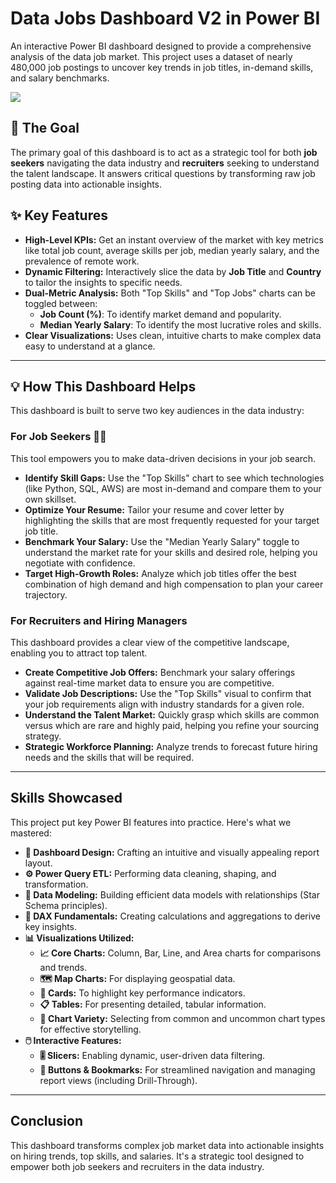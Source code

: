 # Data Jobs Dashboard V2 in Power BI  
An interactive Power BI dashboard designed to provide a comprehensive analysis of the data job market. This project uses a dataset of nearly 480,000 job postings to uncover key trends in job titles, in-demand skills, and salary benchmarks.

<img src="/Dashboard_V2/Screenshots/dashboard_v2_overview.gif">  


## 🚀 The Goal

The primary goal of this dashboard is to act as a strategic tool for both **job seekers** navigating the data industry and **recruiters** seeking to understand the talent landscape. It answers critical questions by transforming raw job posting data into actionable insights.

## ✨ Key Features

* **High-Level KPIs:** Get an instant overview of the market with key metrics like total job count, average skills per job, median yearly salary, and the prevalence of remote work.
* **Dynamic Filtering:** Interactively slice the data by **Job Title** and **Country** to tailor the insights to specific needs.
* **Dual-Metric Analysis:** Both "Top Skills" and "Top Jobs" charts can be toggled between:
    * **Job Count (%)**: To identify market demand and popularity.
    * **Median Yearly Salary**: To identify the most lucrative roles and skills.
* **Clear Visualizations:** Uses clean, intuitive charts to make complex data easy to understand at a glance.

---

## 💡 How This Dashboard Helps

This dashboard is built to serve two key audiences in the data industry:

### For Job Seekers 👩‍💻

This tool empowers you to make data-driven decisions in your job search.

* **Identify Skill Gaps:** Use the "Top Skills" chart to see which technologies (like Python, SQL, AWS) are most in-demand and compare them to your own skillset.
* **Optimize Your Resume:** Tailor your resume and cover letter by highlighting the skills that are most frequently requested for your target job title.
* **Benchmark Your Salary:** Use the "Median Yearly Salary" toggle to understand the market rate for your skills and desired role, helping you negotiate with confidence.
* **Target High-Growth Roles:** Analyze which job titles offer the best combination of high demand and high compensation to plan your career trajectory.

### For Recruiters and Hiring Managers  

This dashboard provides a clear view of the competitive landscape, enabling you to attract top talent.

* **Create Competitive Job Offers:** Benchmark your salary offerings against real-time market data to ensure you are competitive.
* **Validate Job Descriptions:** Use the "Top Skills" visual to confirm that your job requirements align with industry standards for a given role.
* **Understand the Talent Market:** Quickly grasp which skills are common versus which are rare and highly paid, helping you refine your sourcing strategy.
* **Strategic Workforce Planning:** Analyze trends to forecast future hiring needs and the skills that will be required.

---

## Skills Showcased

This project put key Power BI features into practice. Here's what we mastered:

* **🎨 Dashboard Design:** Crafting an intuitive and visually appealing report layout.
* **⚙️ Power Query ETL:** Performing data cleaning, shaping, and transformation.
* **🔗 Data Modeling:** Building efficient data models with relationships (Star Schema principles).
* **🧮 DAX Fundamentals:** Creating calculations and aggregations to derive key insights.
* **📊 Visualizations Utilized:**
    * **📈 Core Charts:** Column, Bar, Line, and Area charts for comparisons and trends.
    * **🗺️ Map Charts:** For displaying geospatial data.
    * **🔢 Cards:** To highlight key performance indicators.
    * **📋 Tables:** For presenting detailed, tabular information.
    * **🎨 Chart Variety:** Selecting from common and uncommon chart types for effective storytelling.
* **🖱️ Interactive Features:**
    * **🎚️ Slicers:** Enabling dynamic, user-driven data filtering.
    * **🔘 Buttons & Bookmarks:** For streamlined navigation and managing report views (including Drill-Through).
 
---
 
## Conclusion  
This dashboard transforms complex job market data into actionable insights on hiring trends, top skills, and salaries. It's a strategic tool designed to empower both job seekers and recruiters in the data industry.
